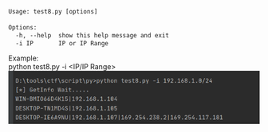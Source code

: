 ```text
Usage: test8.py [options]

Options:
  -h, --help  show this help message and exit
  -i IP       IP or IP Range
```

Example:  
python test8.py -i <IP/IP Range>
![](Example.png)
